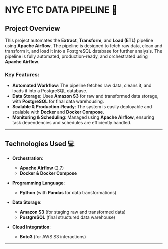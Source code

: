 # NYC ETC DATA PIPELINE 🚀

## Project Overview

This project automates the **Extract**, **Transform**, and **Load (ETL)** pipeline using **Apache Airflow**. The pipeline is designed to fetch raw data, clean and transform it, and load it into a PostgreSQL database for further analysis. The pipeline is fully automated, production-ready, and orchestrated using **Apache Airflow**.

### Key Features:
- **Automated Workflow**: The pipeline fetches raw data, cleans it, and loads it into a PostgreSQL database.
- **Data Storage**: Uses **Amazon S3** for raw and transformed data storage, with **PostgreSQL** for final data warehousing.
- **Scalable & Production-Ready**: The system is easily deployable and scalable with **Docker** and **Docker Compose**.
- **Monitoring & Scheduling**: Managed using **Apache Airflow**, ensuring task dependencies and schedules are efficiently handled.

---

## Technologies Used 💻

- **Orchestration**:
  - **Apache Airflow** (2.7)
  - **Docker & Docker Compose**

- **Programming Language**:
  - **Python** (with **Pandas** for data transformations)

- **Data Storage**:
  - **Amazon S3** (for staging raw and transformed data)
  - **PostgreSQL** (final structured data warehouse)

- **Cloud Integration**:
  - **Boto3** (for AWS S3 interactions)

---
